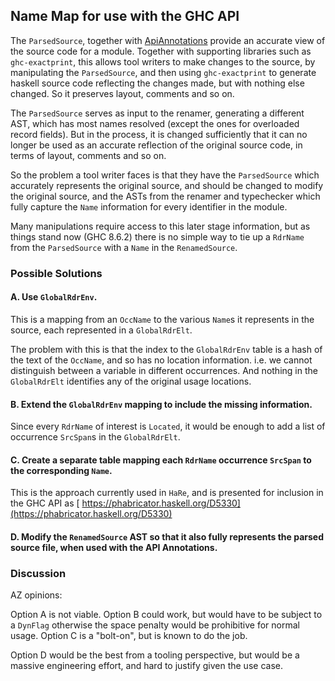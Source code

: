## Name Map for use with the GHC API


The `ParsedSource`, together with [ApiAnnotations](api-annotations) provide an accurate view of the source code for a module.  Together with supporting libraries such as `ghc-exactprint`, this allows tool writers to make changes to the source, by manipulating the `ParsedSource`, and then using `ghc-exactprint` to generate haskell source code reflecting the changes made, but with nothing else changed. So it preserves layout, comments and so on.


The `ParsedSource` serves as input to the renamer, generating a different AST, which has most names resolved (except the ones for overloaded record fields).  But in the process, it is changed sufficiently that it can no longer be used as an accurate reflection of the original source code, in terms of layout, comments and so on.


So the problem a tool writer faces is that they have the `ParsedSource` which accurately represents the original source, and should be changed to modify the original source, and the ASTs from the renamer and typechecker which fully capture the `Name` information for every identifier in the module.


Many manipulations require access to this later stage information, but as things stand now (GHC 8.6.2) there is no simple way to tie up a `RdrName` from the `ParsedSource` with a `Name` in the `RenamedSource`.

### Possible Solutions

#### A. Use `GlobalRdrEnv`.


This is a mapping from an `OccName` to the various `Name`s it represents in the source, each represented in a `GlobalRdrElt`.


The problem with this is that the index to the `GlobalRdrEnv` table is a hash of the text of the `OccName`, and so has no location information. i.e. we cannot distinguish between a variable in different occurrences. And nothing in the `GlobalRdrElt` identifies any of the original usage locations.

#### B. Extend the `GlobalRdrEnv` mapping to include the missing information.


Since every `RdrName` of interest is `Located`, it would be enough to add a list of occurrence `SrcSpan`s in the `GlobalRdrElt`.

#### C. Create a separate table mapping each `RdrName` occurrence `SrcSpan` to the corresponding `Name`.


This is the approach currently used in `HaRe`, and is presented for inclusion in the GHC API as [ https://phabricator.haskell.org/D5330](https://phabricator.haskell.org/D5330)

#### D. Modify the `RenamedSource` AST so that it also fully represents the parsed source file, when used with the API Annotations.

### Discussion


AZ opinions:


Option A is not viable. Option B could work, but would have to be subject to a `DynFlag` otherwise the space penalty would be prohibitive for normal usage.
Option C is a "bolt-on", but is known to do the job.


Option D would be the best from a tooling perspective, but would be a massive engineering effort, and hard to justify given the use case.
 
